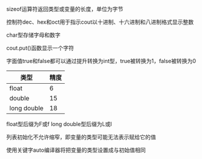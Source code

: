 sizeof运算符返回类型或变量的长度，单位为字节

控制符dec、hex和oct用于指示cout以十进制、十六进制和八进制格式显示整数

char型存储字母和数字

cout.put()函数显示一个字符

字面值true和false都可以通过提升转换为int型，true被转换为1，false被转换为0

| 类型          | 精度  |
|-------------|-----|
| float       | 6   |
| double      | 15  |
| long double | 18  |

float型后缀为F或f long double型后缀为L或l

列表初始化不允许缩窄，即变量的类型可能无法表示赋给它的值

使用关键字auto编译器将把变量的类型设置成与初始值相同